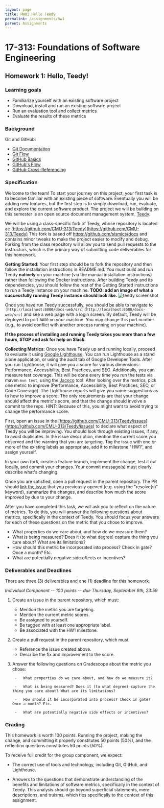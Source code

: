 ```yaml
---
layout: page
title: HW01 Hello Teedy
permalink: /assignments/hw1
parent: Assignments
---
```


# 17-313: Foundations of Software Engineering

## Homework 1: Hello, Teedy!

### Learning goals

-   Familiarize yourself with an existing software project
-   Download, install and run an existing software project
-   Run an evaluation tool and collect metrics
-   Evaluate the results of these metrics

### Background

Git and GitHub:

- [Git Documentation](https://git-scm.com/docs/gittutorial)
- [Git Flow](https://datasift.github.io/gitflow/IntroducingGitFlow.html)
- [GitHub Basics](https://guides.github.com/activities/hello-world/)
- [GitHub's Flow](https://guides.github.com/introduction/flow/)
- [GitHub Cross-Referencing](https://docs.github.com/en/github/writing-on-github/working-with-advanced-formatting/autolinked-references-and-urls#issues-and-pull-requests)

### Specification

Welcome to the team! To start your journey on this project, your first
task is to become familiar with an existing piece of software.
Eventually you will be adding new features, but the first step is to
simply download, run, evaluate, and explore the current software
product. The project we will be building on this semester is an open
source document management system, [Teedy](https://teedy.io/).

We will be using a class-specific fork of Teedy, whose repository is located at: [https://github.com/CMU-313/Teedy](https://github.com/CMU-313/Teedy)
This fork is based off https://github.com/sismics/docs and contains minor tweaks to make the project easier to modify and debug.
Forking from the class repository will  allow you to send pull requests to the instructors, which is the primary way of submitting code deliverables for this homework.

**Getting Started:**
Your first step should be to fork the repository and then follow the installation instructions in README.md.
You must build and run Teedy **natively** on your machine (via the manual installation instructions) rather than following the Docker instructions. After building Teedy and its dependencies, you should follow the rest of the Getting Started instructions to run a Teedy instance on your machine.
**TODO: add an image of what a successfully running Teedy instance should look like.**
![teedy screenshot](https://cmu-313.github.io/assets/images/teedy.png)



Once you have run Teedy successfully, you should be able to navigate to `[http://localhost:8080/docs-web/src](http://localhost:8080/docs-web/src)` and see a web page with a login screen.
By default, Teedy will be deployed to port `8080` on your machine.
You may change this port number (e.g., to avoid conflict with another process running on your machine).

**If the process of installing and running Teedy takes you more than a few hours, STOP and ask for help on Slack.**

**Collecting Metrics:**
Once you have Teedy up and running locally, proceed to evaluate it using [Google Lighthouse](https://developers.google.com/web/tools/lighthouse).
You can run Lighthouse as a stand alone application, or using the audit tab of Google Developer Tools.
After you run Lighthouse, it will give you a score for various dimensions: Performance, Accessibility, Best Practices, and SEO.
Additionally, you can measure test coverage.  This will be done every time you run the tests via maven `mvn test`, using the [Jacoco](https://www.eclemma.org/jacoco/) tool. 
After looking over the metrics, pick one metric to improve (Performance, Accessibility, Best Practices, SEO, or Code Coverage).
The Lighthouse reports will give you some suggestions as to how to improve a score.
The only requirements are that your change should affect the metric's score, and that the change should involve a commit to the repo.
HINT: Because of this, you might want to avoid trying to
change the performance score.

First, open an issue in the [https://github.com/CMU-313/Teedy/issues](https://github.com/CMU-313/Teedy/issues) to declare what aspect of Teedy you will be improving.
You should look through existing issues, if any, to avoid duplicates. 
In the issue description, mention the current score you observed and the warning that you are targeting.
Tag the issue with one or more of the existing labels as appropriate, add it to milestone "HW1", and assign yourself.

In your own fork, create a feature branch, implement the change, test it out locally, and commit your changes.
Your commit message(s) must clearly describe what's changing.

Once you are satisfied, open a pull request in the parent repository.
The PR should [link the issue](https://docs.github.com/en/issues/tracking-your-work-with-issues/linking-a-pull-request-to-an-issue) that you previously opened (e.g. using the "resolve(s)" keyword), summarize the changes, and describe how much the score improved by due to your change.

After you have completed this task, we will ask you to reflect on the nature of metrics.
To do this, you will answer the following questions about metrics, specifically in the context of Teedy.
You should focus your answers for each of these questions on the metric that you chose to improve.

- What properties do we care about, and how do we measure them?
- What is being measured? Does it (to what degree) capture the thing you care about? What are its limitations?
- How should this metric be incorporated into process? Check in gate? Once a month? Etc.
- What are potentially negative side effects or incentives?

### Deliverables and Deadlines

There are three (3) deliverables and one (1) deadline for this homework.

*Individual Component -- 100 points -- due Thursday, September 9th, 23:59*

1. Create an issue in the parent repository, which must:
	- Mention the metric you are targeting.
	- Mention the current metric scores.
	- Be assigned to yourself.
	- Be tagged with at least one appropriate label.
	- Be associated with the HW1 milestone.

2. Create a pull request in the parent repository, which must:
	- Reference the issue created above.
	- Describe the fix and improvement to the score.

3. Answer the following questions on Gradescope about the metric you chose:

	    -   What properties do we care about, and how do we measure it?

	    -   What is being measured? Does it (to what degree) capture the thing you care about? What are its limitations?

	    -   How should it be incorporated into process? Check in gate? Once a month? Etc.

	    -   What are potentially negative side effects or incentives?

### Grading

This homework is worth 100 points. Running the project, making the
change, and committing it properly constitutes 50 points (50%), and the reflection questions constitutes 50 points (50%).

To receive full credit for the group component, we expect:

- The correct use of tools and technology, including Git, GitHub, and Lighthouse.

- Answers to the questions that demonstrate understanding of the benefits and limitations of software metrics, specifically in the context of Teedy. This analysis should go beyond superficial statements, mere descriptions, and truisms, which ties specifically to the context of this assignment.

